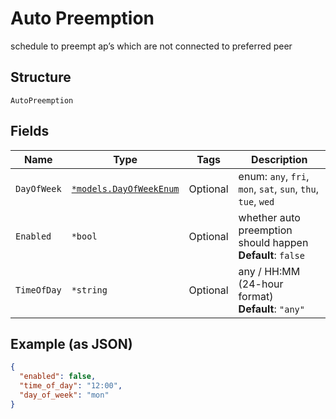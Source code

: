 
# Auto Preemption

schedule to preempt ap’s which are not connected to preferred peer

## Structure

`AutoPreemption`

## Fields

| Name | Type | Tags | Description |
|  --- | --- | --- | --- |
| `DayOfWeek` | [`*models.DayOfWeekEnum`](../../doc/models/day-of-week-enum.md) | Optional | enum: `any`, `fri`, `mon`, `sat`, `sun`, `thu`, `tue`, `wed` |
| `Enabled` | `*bool` | Optional | whether auto preemption should happen<br>**Default**: `false` |
| `TimeOfDay` | `*string` | Optional | any / HH:MM (24-hour format)<br>**Default**: `"any"` |

## Example (as JSON)

```json
{
  "enabled": false,
  "time_of_day": "12:00",
  "day_of_week": "mon"
}
```

